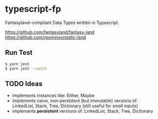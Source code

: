 # typescript-fp

Fantasyland-compliant Data Types written in Typescript.

https://github.com/fantasyland/fantasy-land
https://github.com/rpominov/static-land


## Run Test

```sh
$ yarn jest
$ yarn jest --watch
```


## TODO Ideas

- implements instances like: Either, Maybe
- implements naive, non-persistent (but immutable) versions of: LinkedList, Stack, Tree, Dictionary (still useful for small inputs)
- implements **persistent** versions of: LinkedList, Stack, Tree, Dictionary
